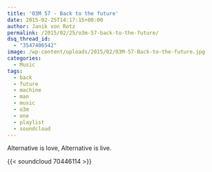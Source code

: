 ```yaml
---
title: 'O3M 57 - Back to the future'
date: 2015-02-25T14:17:15+00:00
author: Janik von Rotz
permalink: /2015/02/25/o3m-57-back-to-the-future/
dsq_thread_id:
  - "3547406542"
image: /wp-content/uploads/2015/02/O3M-57-Back-to-the-future.jpg
categories:
  - Music
tags:
  - back
  - future
  - machine
  - man
  - music
  - o3m
  - one
  - playlist
  - soundcloud
---
```

Alternative is love, Alternative is live.

{{< soundcloud 70446114 >}}